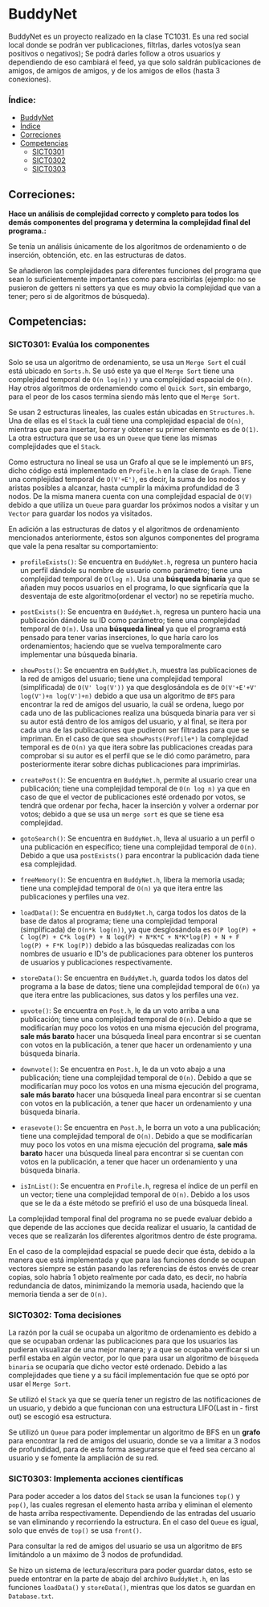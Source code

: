 # BuddyNet

BuddyNet es un proyecto realizado en la clase TC1031. Es una red social local donde se podrán ver publicaciones, filtrlas, darles votos(ya sean positivos o negativos); Se podrá darles follow a otros usuarios y dependiendo de eso cambiará el feed, ya que solo saldrán publicaciones de amigos, de amigos de amigos, y de los amigos de ellos (hasta 3 conexiones).

### Índice:
- [BuddyNet](#buddynet)
- [Índice](#índice)
- [Correciones](#correciones)
- [Competencias](#competencias)
    - [SICT0301](#sict0301-evalúa-los-componentes)
    - [SICT0302](#sict0302-toma-decisiones)
    - [SICT0303](#sict0303-implementa-acciones-científicas)

## Correciones:

**Hace un análisis de complejidad correcto y completo para todos los demás componentes del programa y determina la complejidad final del programa.:**

Se tenía un análisis únicamente de los algoritmos de ordenamiento o de inserción, obtención, etc. en las estructuras de datos. 

Se añadieron las complejidades para diferentes funciones del programa que sean lo suficientemente importantes como para escribirlas (ejemplo: no se pusieron de getters ni setters ya que es muy obvio la complejidad que van a tener; pero si de algoritmos de búsqueda).

## Competencias:

### SICT0301: Evalúa los componentes 
Solo se usa un algoritmo de ordenamiento, se usa un `Merge Sort` el cuál está ubicado en `Sorts.h`. Se usó este ya que el `Merge Sort` tiene una complejidad temporal de `O(n log(n))` y una complejidad espacial de `O(n)`. Hay otros algoritmos de ordenamiendo como el `Quick Sort`, sin embargo, para el peor de los casos termina siendo más lento que el `Merge Sort`.

Se usan 2 estructuras lineales, las cuales están ubicadas en `Structures.h`. Una de ellas es el `Stack` la cuál tiene una complejidad espacial de `O(n)`, mientras que para insertar, borrar y obtener su primer elemento es de `O(1)`. La otra estructura que se usa es un `Queue` que tiene las mismas complejidades que el `Stack`.

Como estructura no lineal se usa un Grafo al que se le implementó un `BFS`, dicho código está implementado en `Profile.h` en la clase de `Graph`. Tiene una complejidad temporal de `O(V'+E')`, es decir, la suma de los nodos y aristas posibles a alcanzar, hasta cumplir la máxima profundidad de 3 nodos. De la misma manera cuenta con una complejidad espacial de `O(V)` debido a que utiliza un `Queue` para guardar los próximos nodos a visitar y un `Vector` para guardar los nodos ya visitados.

En adición a las estructuras de datos y el algoritmos de ordenamiento mencionados anteriormente, éstos son algunos componentes del programa que vale la pena resaltar su comportamiento:

 - `profileExists()`:
    Se encuentra en `BuddyNet.h`, regresa un puntero hacia un perfil dándole su nombre de usuario como parámetro; tiene una complejidad temporal de `O(log n)`. Usa una **búsqueda binaria** ya que se añaden muy pocos usuarios en el programa, lo que signficaría que la desventaja de este algoritmo(ordenar el vector) no se repetiría mucho.

 - `postExists()`:
    Se encuentra en `BuddyNet.h`, regresa un puntero hacia una publicación dándole su ID como parámetro; tiene una complejidad temporal de `O(n)`. Usa una **búsqueda lineal** ya que el programa está pensado para tener varias inserciones, lo que haría caro los ordenamientos; haciendo que se vuelva temporalmente caro implementar una búsqueda binaria.

 - `showPosts()`:
    Se encuentra en `BuddyNet.h`, muestra las publicaciones de la red de amigos del usuario; tiene una complejidad temporal (simplificada) de `O(V' log(V'))` ya que desglosándola es de `O(V'+E'+V' log(V')+n log(V')+n)` debido a que usa un algoritmo de `BFS` para encontrar la red de amigos del usuario, la cuál se ordena, luego por cada uno de las publicaciones realiza una búsqueda binaria para ver si su autor está dentro de los amigos del usuario, y al final, se itera por cada una de las publicaciones que pudieron ser filtradas para que se impriman. En el caso de que sea `showPosts(Profile*)` la complejidad temporal es de `O(n)` ya que itera sobre las publicaciones creadas para comprobar si su autor es el perfil que se le dió como parámetro, para posteriormente iterar sobre dichas publicaciones para imprimirlas.

 - `createPost()`:
    Se encuentra en `BuddyNet.h`, permite al usuario crear una publicación; tiene una complejidad temporal de `O(n log n)` ya que en caso de que el vector de publicaciones esté ordenado por votos, se tendrá que ordenar por fecha, hacer la inserción y volver a ordernar por votos; debido a que se usa un `merge sort` es que se tiene esa complejidad.

 - `gotoSearch()`:
    Se encuentra en `BuddyNet.h`, lleva al usuario a un perfil o una publicación en específico; tiene una complejidad temporal de `O(n)`. Debido a que usa `postExists()` para encontrar la publicación dada tiene esa complejidad.

 - `freeMemory()`:
    Se encuentra en `BuddyNet.h`, libera la memoria usada; tiene una complejidad temporal de `O(n)` ya que itera entre las publicaciones y perfiles una vez.

 - `loadData()`:
    Se encuentra en `BuddyNet.h`, carga todos los datos de la base de datos al programa; tiene una complejidad temporal (simplificada) de `O(n*k log(n))`, ya que desglosándola es `O(P log(P) + C log(P) + C*k log(P) + N log(P) + N*K*C + N*K*log(P) + N + F log(P) + F*K log(P))` debido a las búsquedas realizadas con los nombres de usuario e ID's de publicaciones para obtener los punteros de usuarios y publicaciones respectivamente.

 - `storeData()`:
    Se encuentra en `BuddyNet.h`, guarda todos los datos del programa a la base de datos; tiene una complejidad temporal de `O(n)` ya que itera entre las publicaciones, sus datos y los perfiles una vez.

 - `upvote()`:
    Se encuentra en `Post.h`, le da un voto arriba a una publicación; tiene una complejidad temporal de `O(n)`. Debido a que se modificarían muy poco los votos en una misma ejecución del programa, **sale más barato** hacer una búsqueda lineal para encontrar si se cuentan con votos en la publicación, a tener que hacer un ordenamiento y una búsqueda binaria.

 - `downvote()`:
    Se encuentra en `Post.h`, le da un voto abajo a una publicación; tiene una complejidad temporal de `O(n)`. Debido a que se modificarían muy poco los votos en una misma ejecución del programa, **sale más barato** hacer una búsqueda lineal para encontrar si se cuentan con votos en la publicación, a tener que hacer un ordenamiento y una búsqueda binaria.

 - `erasevote()`:
    Se encuentra en `Post.h`, le borra un voto a una publicación; tiene una complejidad temporal de `O(n)`. Debido a que se modificarían muy poco los votos en una misma ejecución del programa, **sale más barato** hacer una búsqueda lineal para encontrar si se cuentan con votos en la publicación, a tener que hacer un ordenamiento y una búsqueda binaria.

 - `isInList()`:
    Se encuentra en `Profile.h`, regresa el índice de un perfil en un vector; tiene una complejidad temporal de `O(n)`. Debido a los usos que se le da a éste método se prefirió el uso de una búsqueda lineal.

La complejidad temporal final del programa no se puede evaluar debido a que depende de las acciones que decida realizar el usuario, la cantidad de veces que se realizarán los diferentes algoritmos dentro de éste programa. 

En el caso de la complejidad espacial se puede decir que ésta, debido a la manera que está implementada y que para las funciones donde se ocupan vectores siempre se están pasando las referencias de éstos envés de crear copias, solo habría 1 objeto realmente por cada dato, es decir, no habría redundancia de datos, minimizando la memoria usada, haciendo que la memoria tienda a ser de `O(n)`.

### SICT0302: Toma decisiones
La razón por la cuál se ocupaba un algoritmo de ordenamiento es debido a que se ocupaban ordenar las publicaciones para que los usuarios las pudieran visualizar de una mejor manera; y a que se ocupaba verificar si un perfil estaba en algún vector, por lo que para usar un algoritmo de `búsqueda binaria` se ocuparía que dicho vector esté ordenado. Debido a las complejidades que tiene y a su fácil implementación fue que se optó por usar el `Merge Sort`.

Se utilizó el `Stack` ya que se quería tener un registro de las notificaciones de un usuario, y debido a que funcionan con una estructura LIFO(Last in - first out) se escogió esa estructura.

Se utilizó un `Queue` para poder implementar un algoritmo de BFS en un **grafo** para encontrar la red de amigos del usuario, donde se va a limitar a 3 nodos de profundidad, para de esta forma asegurarse que el feed sea cercano al usuario y se fomente la ampliación de su red.

### SICT0303: Implementa acciones científicas
Para poder acceder a los datos del `Stack` se usan la funciones `top()` y `pop()`, las cuales regresan el elemento hasta arriba y eliminan el elemento de hasta arriba respectivamente. Dependiendo de las entradas del usuario se van eliminando y recorriendo la estructura. En el caso del `Queue` es igual, solo que envés de `top()` se usa `front()`.

Para consultar la red de amigos del usuario se usa un algoritmo de `BFS` limitándolo a un máximo de 3 nodos de profundidad.

Se hizo un sistema de lectura/escritura para poder guardar datos, esto se puede entontrar en la parte de abajo del archivo `BuddyNet.h`, en las funciones `loadData()` y `storeData()`, mientras que los datos se guardan en `Database.txt`.